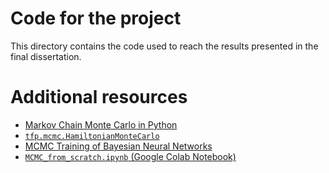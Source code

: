 # Code for the project
This directory contains the code used to reach the results presented in the final dissertation.

# Additional resources
- [Markov Chain Monte Carlo in Python](https://towardsdatascience.com/markov-chain-monte-carlo-in-python-44f7e609be98)
- [`tfp.mcmc.HamiltonianMonteCarlo`](https://www.tensorflow.org/probability/api_docs/python/tfp/mcmc/HamiltonianMonteCarlo)
- [MCMC Training of Bayesian Neural Networks](https://www.youtube.com/watch?v=mlXHUBp2IsE&t=2869s)
- [`MCMC_from_scratch.ipynb` (Google Colab Notebook)](https://colab.research.google.com/drive/1YQBSfS1Nb8a9TAMsV1RjWsiErWqXLbrj#scrollTo=Cg6SOq3kiWPP)
